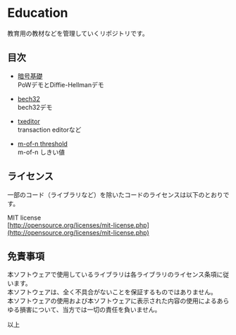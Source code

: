 # Education

教育用の教材などを管理していくリポジトリです。

## 目次

- [暗号基礎](https://tnakagawa.github.io/education/angokiso/index.html)<br>
PoWデモとDiffie-Hellmanデモ

- [bech32](https://tnakagawa.github.io/education/bech32/index.html)<br>
bech32デモ

- [txeditor](https://tnakagawa.github.io/education/btctools/txeditor.html)<br>
transaction editorなど

- [m-of-n threshold](https://tnakagawa.github.io/education/threshold/index.html)<br>
m-of-n しきい値

## ライセンス

一部のコード（ライブラリなど）を除いたコードのライセンスは以下のとおりです。

MIT license<br>
[http://opensource.org/licenses/mit-license.php](http://opensource.org/licenses/mit-license.php)


## 免責事項
本ソフトウェアで使用しているライブラリは各ライブラリのライセンス条項に従います。<br>
本ソフトウェアは、全く不具合がないことを保証するものではありません。<br>
本ソフトウェアの使用および本ソフトウェアに表示された内容の使用によるあらゆる損害について、当方では一切の責任を負いません。<br>

以上

